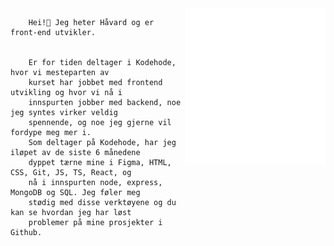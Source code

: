 <img align="right" src="container.svg"  width="225" height="250" alt="portrait">

        Hei!👋 Jeg heter Håvard og er front-end utvikler.


        Er for tiden deltager i Kodehode, hvor vi mesteparten av
        kurset har jobbet med frontend utvikling og hvor vi nå i
        innspurten jobber med backend, noe jeg syntes virker veldig
        spennende, og noe jeg gjerne vil fordype meg mer i.
        Som deltager på Kodehode, har jeg iløpet av de siste 6 månedene
        dyppet tærne mine i Figma, HTML, CSS, Git, JS, TS, React, og
        nå i innspurten node, express, MongoDB og SQL. Jeg føler meg
        stødig med disse verktøyene og du kan se hvordan jeg har løst
        problemer på mine prosjekter i Github.

<!--
**havardekodehode/havardekodehode** is a ✨ _special_ ✨ repository because its `README.md` (this file) appears on your GitHub profile.

      <p>
        🔭 Jobber for tiden med en full-stack app i node.js hvor du får film/serie anbefalinger<br>
        🌱 Fordyper meg i  Node.js, Express, MongoDB for tiden<br>
        💬 &!^~ google, ask me<br>
        📫 How to reach me: <a href="mailto:havardeinarsen@gmail.com">havardeinarsen@gmail.com</a>
      </p>

    Here are some ideas to get you started:

    -   🔭 I’m currently working on a full stack application, to use my newly aquired skills
    -   🌱 I’m currently learning Node.js, express, mongodb atm.
    -   👯 I’m looking to collaborate on rad projects😎
    -   🤔 I’m looking for help with alot while i manouver the storm of bugs i encounter
    -   💬 Ask me about flex 💪
    -   📫 How to reach me: havardeinarsen@gmail.com
    -   ⚡ Fun fact: I often have nightmares about public static void main(string args[])

    ![](portrait.webp)



    <img align='right' src="portraitSliced-removebg-preview.png" width="250" height="320">
    Hei!👋 Jeg heter Håvard og er front-end utvikler.
    <p>
     <br>
    Er for tiden deltager i Kodehode, hvor vi mesteparten av kurset har jobbet med frontend utvikling og hvor vi nå i innspurten jobber med backend, noe jeg syntes virker veldig spennende, og noe jeg gjerne vil fordype meg mer i.

    Som deltager på Kodehode, har jeg iløpet av de siste 6 månedene dyppet tærne mine i Figma, HTML, CSS, Git, JS, TS, React, og nå i innspurten node, express, MongoDB og SQL. Jeg føler meg stødig med disse verktøyene og du kan se hvordan jeg har løst problemer på mine prosjekter i Github.

    Gi meg en lyd hvis dette virker interessant. Takk for interessen.

     </p>

-->
